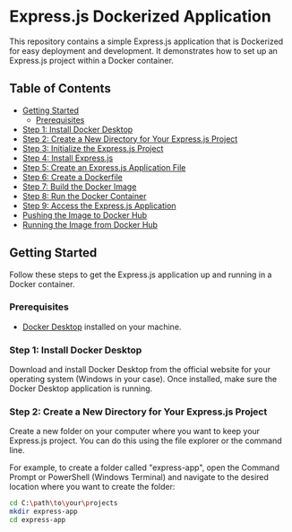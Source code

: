 # Express.js Dockerized Application

This repository contains a simple Express.js application that is Dockerized for easy deployment and development. It demonstrates how to set up an Express.js project within a Docker container.

## Table of Contents

- [Getting Started](#getting-started)
  - [Prerequisites](#prerequisites)
- [Step 1: Install Docker Desktop](#step-1-install-docker-desktop)
- [Step 2: Create a New Directory for Your Express.js Project](#step-2-create-a-new-directory-for-your-expressjs-project)
- [Step 3: Initialize the Express.js Project](#step-3-initialize-the-expressjs-project)
- [Step 4: Install Express.js](#step-4-install-expressjs)
- [Step 5: Create an Express.js Application File](#step-5-create-an-expressjs-application-file)
- [Step 6: Create a Dockerfile](#step-6-create-a-dockerfile)
- [Step 7: Build the Docker Image](#step-7-build-the-docker-image)
- [Step 8: Run the Docker Container](#step-8-run-the-docker-container)
- [Step 9: Access the Express.js Application](#step-9-access-the-expressjs-application)
- [Pushing the Image to Docker Hub](#pushing-the-image-to-docker-hub)
- [Running the Image from Docker Hub](#running-the-image-from-docker-hub)

## Getting Started

Follow these steps to get the Express.js application up and running in a Docker container.

### Prerequisites

- [Docker Desktop](https://www.docker.com/products/docker-desktop) installed on your machine.

### Step 1: Install Docker Desktop

Download and install Docker Desktop from the official website for your operating system (Windows in your case). Once installed, make sure the Docker Desktop application is running.

### Step 2: Create a New Directory for Your Express.js Project

Create a new folder on your computer where you want to keep your Express.js project. You can do this using the file explorer or the command line.

For example, to create a folder called "express-app", open the Command Prompt or PowerShell (Windows Terminal) and navigate to the desired location where you want to create the folder:

```bash
cd C:\path\to\your\projects
mkdir express-app
cd express-app
